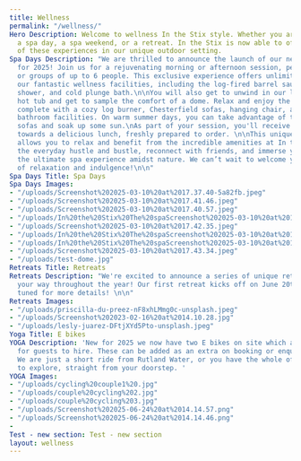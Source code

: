 ```yaml
---
title: Wellness
permalink: "/wellness/"
Hero Description: Welcome to wellness In the Stix style. Whether you are looking for
  a spa day, a spa weekend, or a retreat. In the Stix is now able to offer you all
  of these experiences in our unique outdoor setting.
Spa Days Description: "We are thrilled to announce the launch of our new spa days
  for 2025! Join us for a rejuvenating morning or afternoon session, perfect for couples
  or groups of up to 6 people. This exclusive experience offers unlimited access to
  our fantastic wellness facilities, including the log-fired barrel sauna, cold water
  shower, and cold plunge bath.\n\nYou will also get to unwind in our luxurious log-fired
  hot tub and get to sample the comfort of a dome. Relax and enjoy the living area
  complete with a cozy log burner, Chesterfield sofas, hanging chair, and ensuite
  bathroom facilities. On warm summer days, you can take advantage of the outdoor
  sofas and soak up some sun.\nAs part of your session, you'll receive a £10 voucher
  towards a delicious lunch, freshly prepared to order. \n\nThis unique opportunity
  allows you to relax and benefit from the incredible amenities at In the Stix, escape
  the everyday hustle and bustle, reconnect with friends, and immerse yourself in
  the ultimate spa experience amidst nature. We can’t wait to welcome you for a day
  of relaxation and indulgence!\n\n"
Spa Days Title: Spa Days
Spa Days Images:
- "/uploads/Screenshot%202025-03-10%20at%2017.37.40-5a82fb.jpeg"
- "/uploads/Screenshot%202025-03-10%20at%2017.41.46.jpeg"
- "/uploads/Screenshot%202025-03-10%20at%2017.40.57.jpeg"
- "/uploads/In%20the%20Stix%20The%20spaScreenshot%202025-03-10%20at%2017.52.51.jpeg"
- "/uploads/Screenshot%202025-03-10%20at%2017.42.35.jpeg"
- "/uploads/In%20the%20Stix%20The%20spaScreenshot%202025-03-10%20at%2017.55.12.jpeg"
- "/uploads/In%20the%20Stix%20The%20spaScreenshot%202025-03-10%20at%2017.53.33.jpeg"
- "/uploads/Screenshot%202025-03-10%20at%2017.43.34.jpeg"
- "/uploads/test-dome.jpg"
Retreats Title: Retreats
Retreats Description: "We're excited to announce a series of unique retreats coming
  your way throughout the year! Our first retreat kicks off on June 20th, 2025. Stay
  tuned for more details! \n\n"
Retreats Images:
- "/uploads/priscilla-du-preez-nF8xhLMmg0c-unsplash.jpeg"
- "/uploads/Screenshot%202023-02-16%20at%2014.10.28.jpg"
- "/uploads/lesly-juarez-DFtjXYd5Pto-unsplash.jpeg"
Yoga Title: E bikes
YOGA Description: 'New for 2025 we now have two E bikes on site which are available
  for guests to hire. These can be added as an extra on booking or enquire on arrival.
  We are just a short ride from Rutland Water, or you have the whole of Exton park
  to explore, straight from your doorstep. '
YOGA Images:
- "/uploads/cycling%20couple1%20.jpg"
- "/uploads/couple%20cycling%202.jpg"
- "/uploads/couple%20cycling%203.jpg"
- "/uploads/Screenshot%202025-06-24%20at%2014.14.57.png"
- "/uploads/Screenshot%202025-06-24%20at%2014.14.46.png"
- 
Test - new section: Test - new section
layout: wellness
---
```


